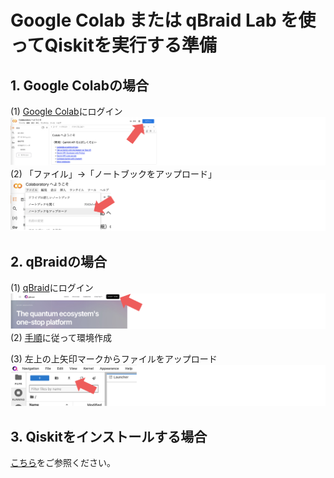 # Google Colab または qBraid Lab を使ってQiskitを実行する準備

## 1. Google Colabの場合
(1) [Google Colab](https://colab.research.google.com)にログイン
![alt text](images/image-1.png)
(2) 「ファイル」→「ノートブックをアップロード」
![alt text](images/image-2.png)

## 2. qBraidの場合
(1) [qBraid](https://www.qbraid.com/)にログイン
![alt text](images/image-3.png)
(2) [手順](https://quantum-tokyo.github.io/introduction/get_started/qbraid.html)に従って環境作成

(3) 左上の上矢印マークからファイルをアップロード 
![alt text](images/image-4.png)

## 3. Qiskitをインストールする場合
[こちら](https://quantum-tokyo.github.io/introduction/get_started.html)をご参照ください。